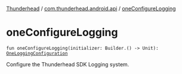 [Thunderhead](../index.md) / [com.thunderhead.android.api](index.md) / [oneConfigureLogging](./one-configure-logging.md)

# oneConfigureLogging

`fun oneConfigureLogging(initializer: Builder.() -> Unit): `[`OneLoggingConfiguration`](../com.thunderhead.android.api.logging/-one-logging-configuration/index.md)

Configure the Thunderhead SDK Logging system.

